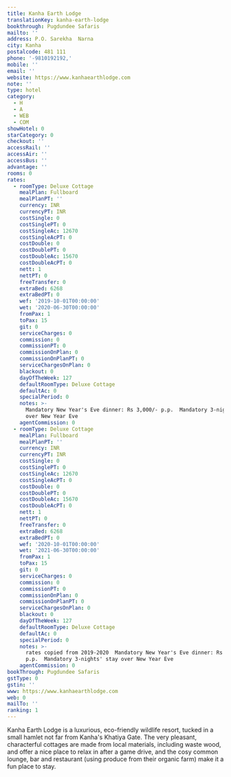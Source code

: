 ```yaml
---
title: Kanha Earth Lodge
translationKey: kanha-earth-lodge
bookthrough: Pugdundee Safaris
mailto: ''
address: P.O. Sarekha  Narna
city: Kanha
postalcode: 481 111
phone: '-9810192192,'
mobile: ''
email: ''
website: https://www.kanhaearthlodge.com
note: ''
type: hotel
category:
  - H
  - A
  - WEB
  - COM
showHotel: 0
starCategory: 0
checkout: ''
accessRail: ''
accessAir: ''
accessBus: ''
advantage: ''
rooms: 0
rates:
  - roomType: Deluxe Cottage
    mealPlan: Fullboard
    mealPlanPT: ''
    currency: INR
    currencyPT: INR
    costSingle: 0
    costSinglePT: 0
    costSingleAc: 12670
    costSingleAcPT: 0
    costDouble: 0
    costDoublePT: 0
    costDoubleAc: 15670
    costDoubleAcPT: 0
    nett: 1
    nettPT: 0
    freeTransfer: 0
    extraBed: 6268
    extraBedPT: 0
    wef: '2019-10-01T00:00:00'
    wet: '2020-06-30T00:00:00'
    fromPax: 1
    toPax: 15
    git: 0
    serviceCharges: 0
    commission: 0
    commissionPT: 0
    commissionOnPlan: 0
    commissionOnPlanPT: 0
    serviceChargesOnPlan: 0
    blackout: 0
    dayOfTheWeek: 127
    defaultRoomType: Deluxe Cottage
    defaultAc: 0
    specialPeriod: 0
    notes: >-
      Mandatory New Year's Eve dinner: Rs 3,000/- p.p.  Mandatory 3-nights' stay
      over New Year Eve
    agentCommission: 0
  - roomType: Deluxe Cottage
    mealPlan: Fullboard
    mealPlanPT: ''
    currency: INR
    currencyPT: INR
    costSingle: 0
    costSinglePT: 0
    costSingleAc: 12670
    costSingleAcPT: 0
    costDouble: 0
    costDoublePT: 0
    costDoubleAc: 15670
    costDoubleAcPT: 0
    nett: 1
    nettPT: 0
    freeTransfer: 0
    extraBed: 6268
    extraBedPT: 0
    wef: '2020-10-01T00:00:00'
    wet: '2021-06-30T00:00:00'
    fromPax: 1
    toPax: 15
    git: 0
    serviceCharges: 0
    commission: 0
    commissionPT: 0
    commissionOnPlan: 0
    commissionOnPlanPT: 0
    serviceChargesOnPlan: 0
    blackout: 0
    dayOfTheWeek: 127
    defaultRoomType: Deluxe Cottage
    defaultAc: 0
    specialPeriod: 0
    notes: >-
      rates copied from 2019-2020  Mandatory New Year's Eve dinner: Rs 3,000/-
      p.p.  Mandatory 3-nights' stay over New Year Eve
    agentCommission: 0
bookThrough: Pugdundee Safaris
gstType: 0
gstin: ''
www: https://www.kanhaearthlodge.com
web: 0
mailTo: ''
ranking: 1
---
```

























Kanha Earth Lodge is a luxurious, eco-friendly wildlife resort, tucked in a small hamlet not far from Kanha's Khatiya Gate. The very pleasant, characterful cottages are made from local materials, including waste wood, and offer a nice place to relax in after a game drive, and the cosy common lounge, bar and restaurant (using produce from their organic farm) make it a fun place to stay. 